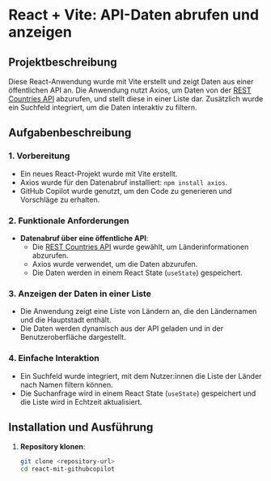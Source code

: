 # React + Vite: API-Daten abrufen und anzeigen

## Projektbeschreibung

Diese React-Anwendung wurde mit Vite erstellt und zeigt Daten aus einer öffentlichen API an. Die Anwendung nutzt Axios, um Daten von der [REST Countries API](https://restcountries.com/) abzurufen, und stellt diese in einer Liste dar. Zusätzlich wurde ein Suchfeld integriert, um die Daten interaktiv zu filtern.

## Aufgabenbeschreibung

### 1. Vorbereitung
- Ein neues React-Projekt wurde mit Vite erstellt.
- Axios wurde für den Datenabruf installiert: `npm install axios`.
- GitHub Copilot wurde genutzt, um den Code zu generieren und Vorschläge zu erhalten.

### 2. Funktionale Anforderungen
- **Datenabruf über eine öffentliche API**:
  - Die [REST Countries API](https://restcountries.com/) wurde gewählt, um Länderinformationen abzurufen.
  - Axios wurde verwendet, um die Daten abzurufen.
  - Die Daten werden in einem React State (`useState`) gespeichert.

### 3. Anzeigen der Daten in einer Liste
- Die Anwendung zeigt eine Liste von Ländern an, die den Ländernamen und die Hauptstadt enthält.
- Die Daten werden dynamisch aus der API geladen und in der Benutzeroberfläche dargestellt.

### 4. Einfache Interaktion
- Ein Suchfeld wurde integriert, mit dem Nutzer:innen die Liste der Länder nach Namen filtern können.
- Die Suchanfrage wird in einem React State (`useState`) gespeichert und die Liste wird in Echtzeit aktualisiert.

## Installation und Ausführung

1. **Repository klonen**:
   ```bash
   git clone <repository-url>
   cd react-mit-githubcopilot
